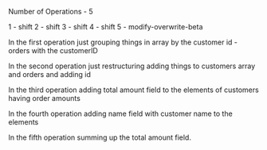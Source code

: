 Number of Operations - 5

1 - shift
2 - shift
3 - shift
4 - shift
5 - modify-overwrite-beta

In the first operation just grouping things in array by the customer id - orders with the customerID

In the second operation just restructuring adding things to customers array and orders and adding id

In the third operation adding total amount field to the elements of customers having order amounts

In the fourth operation adding name field with customer name to the elements

In the fifth operation summing up the total amount field.
